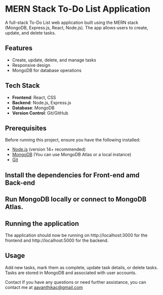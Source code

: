 # MERN Stack To-Do List Application

A full-stack To-Do List web application built using the MERN stack (MongoDB, Express.js, React, Node.js). The app allows users to create, update, and delete tasks.

## Features

- Create, update, delete, and manage tasks
- Responsive design
- MongoDB for database operations

## Tech Stack

- **Frontend**: React, CSS
- **Backend**: Node.js, Express.js
- **Database**: MongoDB
- **Version Control**: Git/GitHub

## Prerequisites

Before running this project, ensure you have the following installed:

- [Node.js](https://nodejs.org/) (version 14+ recommended)
- [MongoDB](https://www.mongodb.com/) (You can use MongoDB Atlas or a local instance)
- [Git](https://git-scm.com/)

## Install the dependencies for Front-end amd Back-end

## Run MongoDB locally or connect to MongoDB Atlas.

## Running the application
The application should now be running on http://localhost:3000 for the frontend and http://localhost:5000 for the backend.

## Usage
Add new tasks, mark them as complete, update task details, or delete tasks.
Tasks are stored in MongoDB and associated with user accounts.

Contact
If you have any questions or need further assistance, you can contact me at aavanthikac@gmail.com
